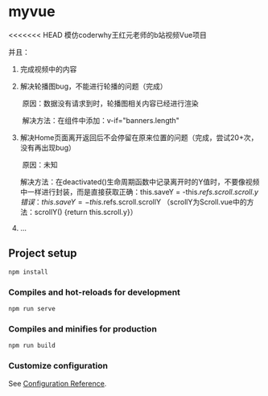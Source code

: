 # myvue

<<<<<<< HEAD
模仿coderwhy王红元老师的b站视频Vue项目

并且：

1. 完成视频中的内容

2. 解决轮播图bug，不能进行轮播的问题（完成）

   ​	原因：数据没有请求到时，轮播图相关内容已经进行渲染

   ​	解决方法：在<Swiper>组件中添加：v-if="banners.length"

3. 解决Home页面离开返回后不会停留在原来位置的问题（完成，尝试20+次，没有再出现bug）

   ​	原因：未知

   ​	解决方法：在deactivated()生命周期函数中记录离开时的Y值时，不要像视频中一样进行封装，而是直接获取
   ​		正确：this.saveY = -this.$refs.scroll.scroll.y
   ​		错误：this.saveY = -this.$refs.scroll.scrollY （scrollY为Scroll.vue中的方法：scrollY() {return this.scroll.y}）

4. ...

## Project setup
```
npm install
```

### Compiles and hot-reloads for development
```
npm run serve
```

### Compiles and minifies for production
```
npm run build
```

### Customize configuration
See [Configuration Reference](https://cli.vuejs.org/config/).
